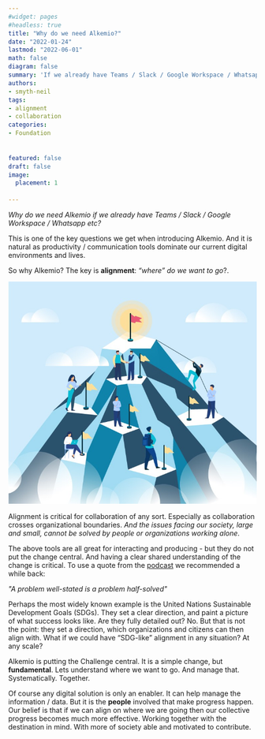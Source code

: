 ```yaml
---
#widget: pages
#headless: true
title: "Why do we need Alkemio?"
date: "2022-01-24"
lastmod: "2022-06-01"
math: false
diagram: false
summary: 'If we already have Teams / Slack / Google Workspace / Whatsapp etc?'
authors:
- smyth-neil
tags:
- alignment
- collaboration
categories:
- Foundation


featured: false
draft: false
image:
  placement: 1
  
---
```


_Why do we need Alkemio if we already have Teams / Slack / Google Workspace / Whatsapp etc?_

This is one of the key questions we get when introducing Alkemio. And it is natural as productivity / communication tools dominate our current digital environments and lives.
 
So why Alkemio? The key is **alignment**: _“where” do we want to go_?. 

![alignment](./alignment.jpg) 

Alignment is critical for collaboration of any sort. Especially as collaboration crosses organizational boundaries. _And the issues facing our society, large and small, cannot be solved by people or organizations working alone_.

The above tools are all great for interacting and producing - but they do not put the change central. And having a clear shared understanding of the change is critical. To use a quote from the [podcast](https://www.humanetech.com/podcast/a-problem-well-stated-is-half-solved?utm_source=hs_email&utm_medium=email&_hsenc=p2ANqtz-_c9Hd7OQ5drXkKTEoKVrPK7TykDk3vZfe4DCg-bnYFF46UQzIjnZwhXDKovMMebjTC2ogn) we recommended a while back:

*"A problem well-stated is a problem half-solved"*
 
Perhaps the most widely known example is the United Nations Sustainable Development Goals (SDGs). They set a clear direction, and paint a picture of what success looks like. Are they fully detailed out? No. But that is not the point: they set a direction, which organizations and citizens can then align with. What if we could have “SDG-like” alignment in any situation? At any scale?

Alkemio is putting the Challenge central. It is a simple change, but **fundamental**. Lets understand where we want to go. And manage that. Systematically. Together.

Of course any digital solution is only an enabler. It can help manage the information / data. But it is the **people** involved that make progress happen. Our belief is that if we can align on where we are going then our collective progress becomes much more effective. Working together with the destination in mind. With more of society able and motivated to contribute.